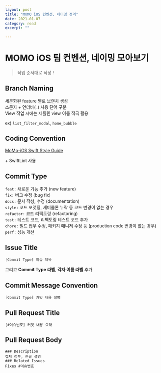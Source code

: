 ```yaml
---
layout: post
title: "MOMO iOS 컨벤션, 네이밍 정리" 
date: 2021-01-07
category: read 
excerpt: ""

---
```


# MOMO iOS 팀 컨벤션, 네이밍 모아보기

> 작업 순서대로 작성 !

## Branch Naming

세분화된 feature 별로 브랜치 생성  
소문자 + 언더바(_) 사용 단어 구분  
View 작업 시에는 제플린 view 이름 적극 활용  

ex) `list_filter_modal`, `home_bubble`

## Coding Convention

[MoMo-iOS Swift Style Guide](https://github.com/Team-MoMo/MoMo-iOS/wiki/MoMo-iOS-Swift-Style-Guide)

\+ SwiftLint 사용

## Commit Type

`feat:` 새로운 기능 추가 (new feature)  
`fix:` 버그 수정 (bug fix)  
`docs:` 문서 작성, 수정 (documentation)  
`style:` 코드 포맷팅, 세미콜론 누락 등 코드 변경이 없는 경우  
`refactor:` 코드 리팩토링 (refactoring)  
`test:` 테스트 코드, 리팩토링 테스트 코드 추가  
`chore:` 빌드 업무 수정, 패키지 매니저 수정 등 (production code 변경이 없는 경우)  
`perf:` 성능 개선

## Issue Title

```
[Commit Type] 이슈 제목
```

그리고 **Commit Type 라벨**, **각자 이름 라벨** 추가

## Commit Message Convention

``` 
[Commit Type] 커밋 내용 설명
```

## Pull Request Title

```
[#이슈번호] 커밋 내용 요약
```

## Pull Request Body

```
### Description
캡쳐 첨부, 한글 설명
### Related Issues
Fixes #이슈번호
```




